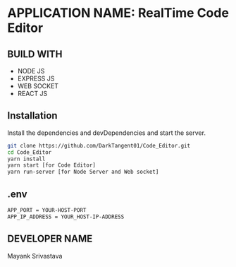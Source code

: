 # APPLICATION NAME: RealTime Code Editor

## BUILD WITH

- NODE JS
- EXPRESS JS
- WEB SOCKET
- REACT JS

## Installation

Install the dependencies and devDependencies and start the server.

```bash
git clone https://github.com/DarkTangent01/Code_Editor.git
cd Code_Editor
yarn install
yarn start [for Code Editor]
yarn run-server [for Node Server and Web socket]
```

## .env

```bash
APP_PORT = YOUR-HOST-PORT
APP_IP_ADDRESS = YOUR_HOST-IP-ADDRESS
```

## DEVELOPER NAME

Mayank Srivastava